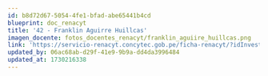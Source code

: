 ```yaml
---
id: b8d72d67-5054-4fe1-bfad-abe65441b4cd
blueprint: doc_renacyt
title: '42 - Franklin Aguirre Huillcas'
imagen_docente: fotos_docentes_renacyt/franklin_aguiire_huillcas.png
link: 'https://servicio-renacyt.concytec.gob.pe/ficha-renacyt/?idInvestigador=98719'
updated_by: 06ac68ab-d29f-41e9-9b9a-dd4da3996484
updated_at: 1730216338
---
```

